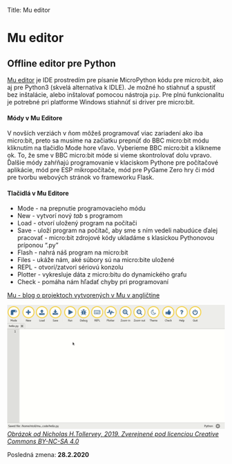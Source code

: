 Title:   Mu editor

# Mu editor
## Offline editor pre Python

[Mu editor](https://codewith.mu/) je IDE prostredím pre písanie MicroPython kódu pre micro:bit, ako aj pre Python3 (skvelá alternatíva k IDLE). Je možné ho stiahnuť a spustiť bez inštalácie, alebo inštalovať pomocou nástroja ``pip``. Pre plnú funkcionalitu je potrebné pri platforme Windows stiahnúť si driver pre micro:bit.

#### Módy v Mu Editore
V novších verziách v ňom môžeš programovať viac zariadení ako iba micro:bit, preto sa musíme na začiatku prepnúť do BBC micro:bit módu kliknutím na tlačidlo Mode hore vľavo. Vyberieme BBC micro:bit a klikneme ok. To, že sme v BBC micro:bit móde si vieme skontrolovať dolu vpravo. Ďalšie módy zahŕňajú programovanie v klaciskom Pythone pre počítačové aplikácie, mód pre ESP mikropočítače, mód pre PyGame Zero hry či mód pre tvorbu webových stránok vo frameworku Flask.

#### Tlačidlá v Mu Editore

* Mode - na prepnutie programovacieho módu
* New - vytvorí nový *tab* s programom
* Load - otvorí uložený program na počítači 
* Save - uloží program na počítač, aby sme s ním vedeli nabudúce ďalej pracovať - micro:bit zdrojové kódy ukladáme s klasickou Pythonovou príponou “.py”
* Flash - nahrá náš program na micro:bit
* Files - ukáže nám, aké súbory sú na micro:bite uložené
* REPL - otvorí/zatvorí sériovú konzolu
* Plotter - vykresluje dáta z micro:bitu do dynamického grafu
* Check - pomáha nám hľadať chyby pri programovaní

[Mu - blog o projektoch vytvorených v Mu v angličtine](https://madewith.mu/)

![alt text](images/mu.gif)
*[Obrázok od Nicholas H.Tollervey, 2019. Zverejnené pod licenciou Creative Commons BY-NC-SA 4.0](https://codewith.mu/)*




Posledná zmena: **28.2.2020**
